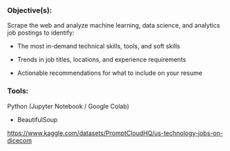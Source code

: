 ### Objective(s):
Scrape the web and analyze machine learning, data science, and analytics job postings to identify:

- The most in-demand technical skills, tools, and soft skills

- Trends in job titles, locations, and experience requirements

- Actionable recommendations for what to include on your resume

  
### Tools:
Python (Jupyter Notebook / Google Colab)
- BeautifulSoup



https://www.kaggle.com/datasets/PromptCloudHQ/us-technology-jobs-on-dicecom
